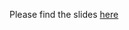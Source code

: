 Please find the slides [here](https://docs.google.com/presentation/d/1XGb1oOWC1fS-A5ymbz78W8OVgrHjIOx1b0BL5-xIFsk/edit?usp=sharing)
